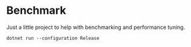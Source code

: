 # Benchmark

Just a little project to help with benchmarking and performance tuning.

`dotnet run --configuration Release`